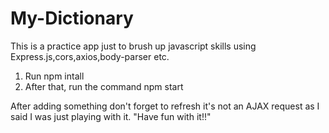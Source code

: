 # My-Dictionary
This is a practice app just to brush up javascript skills using Express.js,cors,axios,body-parser etc.

1. Run npm intall 
2. After that, run the command npm start

After adding something don't forget to refresh it's not an AJAX request as I said I was just playing with it.
"Have fun with it!!"
